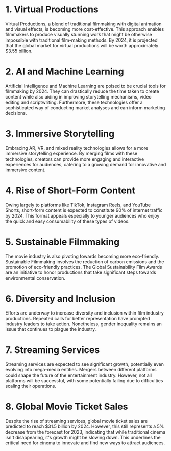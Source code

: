 # **1. Virtual Productions**

Virtual Productions, a blend of traditional filmmaking with digital animation and visual effects, is becoming more cost-effective. This approach enables filmmakers to produce visually stunning work that might be otherwise impossible with traditional film-making methods. By 2024, it is projected that the global market for virtual productions will be worth approximately $3.55 billion.

# **2. AI and Machine Learning**

Artificial Intelligence and Machine Learning are poised to be crucial tools for filmmaking by 2024. They can drastically reduce the time taken to create content while also aiding in improving storytelling mechanisms, video editing and scriptwriting. Furthermore, these technologies offer a sophisticated way of conducting market analyses and can inform marketing decisions.

# **3. Immersive Storytelling**

Embracing AR, VR, and mixed reality technologies allows for a more immersive storytelling experience. By merging films with these technologies, creators can provide more engaging and interactive experiences for audiences, catering to a growing demand for innovative and immersive content.

# **4. Rise of Short-Form Content**

Owing largely to platforms like TikTok, Instagram Reels, and YouTube Shorts, short-form content is expected to constitute 90% of internet traffic by 2024. This format appeals especially to younger audiences who enjoy the quick and easy consumability of these types of videos.

# **5. Sustainable Filmmaking**

The movie industry is also pivoting towards becoming more eco-friendly. Sustainable Filmmaking involves the reduction of carbon emissions and the promotion of eco-friendly practices. The Global Sustainability Film Awards are an initiative to honor productions that take significant steps towards environmental conservation.

# **6. Diversity and Inclusion**

Efforts are underway to increase diversity and inclusion within film industry productions. Repeated calls for better representation have prompted industry leaders to take action. Nonetheless, gender inequality remains an issue that continues to plague the industry.

# **7. Streaming Services**

Streaming services are expected to see significant growth, potentially even evolving into mega-media entities. Mergers between different platforms could shape the future of the entertainment industry. However, not all platforms will be successful, with some potentially failing due to difficulties scaling their operations.

# **8. Global Movie Ticket Sales**

Despite the rise of streaming services, global movie ticket sales are predicted to reach $31.5 billion by 2024. However, this still represents a 5% decrease from the forecast for 2023, indicating that while traditional cinema isn't disappearing, it's growth might be slowing down. This underlines the critical need for cinema to innovate and find new ways to attract audiences.